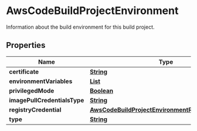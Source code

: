 

# AwsCodeBuildProjectEnvironment

Information about the build environment for this build project.

## Properties

| Name | Type | Description | Notes |
|------------ | ------------- | ------------- | -------------|
|**certificate** | [**String**](String.md) |  |  [optional] |
|**environmentVariables** | [**List**](List.md) |  |  [optional] |
|**privilegedMode** | [**Boolean**](Boolean.md) |  |  [optional] |
|**imagePullCredentialsType** | [**String**](String.md) |  |  [optional] |
|**registryCredential** | [**AwsCodeBuildProjectEnvironmentRegistryCredential**](AwsCodeBuildProjectEnvironmentRegistryCredential.md) |  |  [optional] |
|**type** | [**String**](String.md) |  |  [optional] |



